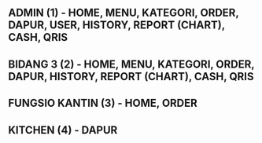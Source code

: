 ## ADMIN (1) - HOME, MENU, KATEGORI, ORDER, DAPUR, USER, HISTORY, REPORT (CHART), CASH, QRIS
## BIDANG 3 (2) - HOME, MENU, KATEGORI, ORDER, DAPUR, HISTORY, REPORT (CHART), CASH, QRIS
## FUNGSIO KANTIN (3) - HOME, ORDER
## KITCHEN (4) - DAPUR
